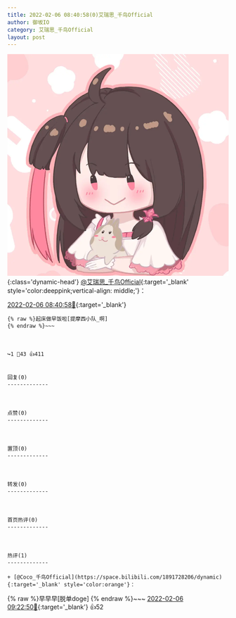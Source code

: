 ```yaml
---
title: 2022-02-06 08:40:58(0)艾瑞思_千鸟Official
author: 御坂IO
category: 艾瑞思_千鸟Official
layout: post
---
```


![img](/images/7e08840c56f251de28bdf766b647bd5fe9a5d50a.jpg){:class='dynamic-head'}
[@艾瑞思_千鸟Official](https://space.bilibili.com/1090010845/dynamic){:target='_blank' style='color:deeppink;vertical-align: middle;'}：

[2022-02-06 08:40:58🔗](https://t.bilibili.com/623928430217960683){:target='_blank'}

~~~
{% raw %}起床做早饭啦[提摩西小队_啊]
{% endraw %}~~~



↪️1 💬43 👍411


回复(0)
-------------



点赞(0)
-------------



置顶(0)
-------------



转发(0)
-------------



首页热评(0)
-------------



热评(1)
-------------

+ [@Coco_千鸟Official](https://space.bilibili.com/1891728206/dynamic){:target='_blank' style='color:orange'}：
~~~
{% raw %}早早早[脱单doge]
{% endraw %}~~~
[2022-02-06 09:22:50🔗](https://t.bilibili.com/623928430217960683#reply101283068768){:target='_blank'} 👍52


